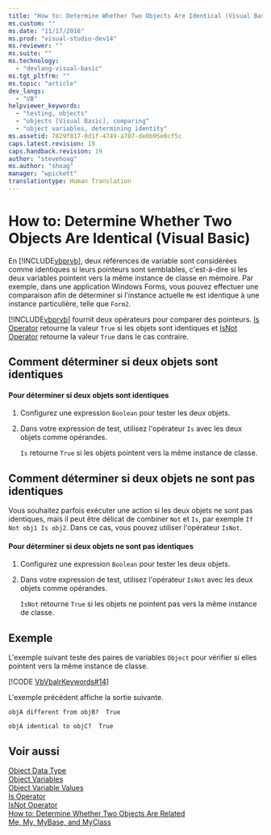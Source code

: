 ```yaml
---
title: "How to: Determine Whether Two Objects Are Identical (Visual Basic) | Microsoft Docs"
ms.custom: ""
ms.date: "11/17/2016"
ms.prod: "visual-studio-dev14"
ms.reviewer: ""
ms.suite: ""
ms.technology: 
  - "devlang-visual-basic"
ms.tgt_pltfrm: ""
ms.topic: "article"
dev_langs: 
  - "VB"
helpviewer_keywords: 
  - "testing, objects"
  - "objects [Visual Basic], comparing"
  - "object variables, determining identity"
ms.assetid: 7829f817-0d1f-4749-a707-de0b95e0cf5c
caps.latest.revision: 19
caps.handback.revision: 19
author: "stevehoag"
ms.author: "shoag"
manager: "wpickett"
translationtype: Human Translation
---
```

# How to: Determine Whether Two Objects Are Identical (Visual Basic)
En [!INCLUDE[vbprvb](../../../../csharp/programming-guide/concepts/linq/includes/vbprvb_md.md)], deux références de variable sont considérées comme identiques si leurs pointeurs sont semblables, c'est\-à\-dire si les deux variables pointent vers la même instance de classe en mémoire.  Par exemple, dans une application Windows Forms, vous pouvez effectuer une comparaison afin de déterminer si l'instance actuelle `Me` est identique à une instance particulière, telle que `Form2`.  
  
 [!INCLUDE[vbprvb](../../../../csharp/programming-guide/concepts/linq/includes/vbprvb_md.md)] fournit deux opérateurs pour comparer des pointeurs.  [Is Operator](../../../../visual-basic/language-reference/operators/is-operator.md) retourne la valeur `True` si les objets sont identiques et [IsNot Operator](../../../../visual-basic/language-reference/operators/isnot-operator.md) retourne la valeur `True` dans le cas contraire.  
  
## Comment déterminer si deux objets sont identiques  
  
#### Pour déterminer si deux objets sont identiques  
  
1.  Configurez une expression `Boolean` pour tester les deux objets.  
  
2.  Dans votre expression de test, utilisez l'opérateur `Is` avec les deux objets comme opérandes.  
  
     `Is` retourne `True` si les objets pointent vers la même instance de classe.  
  
## Comment déterminer si deux objets ne sont pas identiques  
 Vous souhaitez parfois exécuter une action si les deux objets ne sont pas identiques, mais il peut être délicat de combiner `Not` et `Is`, par exemple `If Not obj1 Is obj2`.  Dans ce cas, vous pouvez utiliser l'opérateur `IsNot`.  
  
#### Pour déterminer si deux objets ne sont pas identiques  
  
1.  Configurez une expression `Boolean` pour tester les deux objets.  
  
2.  Dans votre expression de test, utilisez l'opérateur `IsNot` avec les deux objets comme opérandes.  
  
     `IsNot` retourne `True` si les objets ne pointent pas vers la même instance de classe.  
  
## Exemple  
 L'exemple suivant teste des paires de variables `Object` pour vérifier si elles pointent vers la même instance de classe.  
  
 [!CODE [VbVbalrKeywords#14](../CodeSnippet/VS_Snippets_VBCSharp/VbVbalrKeywords#14)]  
  
 L'exemple précédent affiche la sortie suivante.  
  
 `objA different from objB?  True`  
  
 `objA identical to objC?  True`  
  
## Voir aussi  
 [Object Data Type](../../../../visual-basic/language-reference/data-types/object-data-type.md)   
 [Object Variables](../../../../visual-basic/programming-guide/language-features/variables/object-variables.md)   
 [Object Variable Values](../../../../visual-basic/programming-guide/language-features/variables/object-variable-values.md)   
 [Is Operator](../../../../visual-basic/language-reference/operators/is-operator.md)   
 [IsNot Operator](../../../../visual-basic/language-reference/operators/isnot-operator.md)   
 [How to: Determine Whether Two Objects Are Related](../../../../visual-basic/programming-guide/language-features/variables/how-to-determine-whether-two-objects-are-related.md)   
 [Me, My, MyBase, and MyClass](../../../../visual-basic/programming-guide/program-structure/me-my-mybase-and-myclass.md)